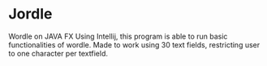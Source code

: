 # Jordle
Wordle on JAVA FX
Using Intellij, this program is able to run basic functionalities of wordle.
Made to work using 30 text fields, restricting user to one character per textfield.
